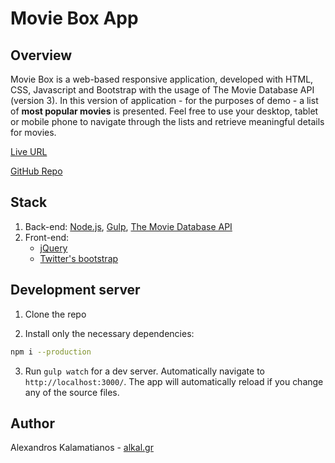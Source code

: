 # Movie Box App

## Overview

Movie Box is a web-based responsive application, developed with HTML, CSS, Javascript and Bootstrap with the usage of The Movie Database API (version 3). In this version of application - for the purposes of demo - a list of **most popular movies** is presented. Feel free to use your desktop, tablet or mobile phone to navigate through the lists and retrieve meaningful details for movies.

[Live URL](https://www.alkal.gr/moviebox/)

[GitHub Repo](https://github.com/alkal/movie-box)

## Stack

1. Back-end: [Node.js](http://nodejs.org/), [Gulp](https://gulpjs.com/), [The Movie Database API](https://www.themoviedb.org/documentation/api)
2. Front-end:
    * [jQuery](https://jquery.com/)
    * [Twitter's bootstrap](http://getbootstrap.com/)

## Development server

1. Clone the repo

2. Install only the necessary dependencies:

```bash
npm i --production
```

3. Run `gulp watch` for a dev server. Automatically navigate to `http://localhost:3000/`. The app will automatically reload if you change any of the source files.

## Author

Alexandros Kalamatianos - [alkal.gr](https://www.alkal.gr)